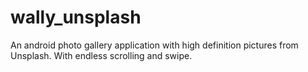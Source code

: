 # wally_unsplash
An android photo gallery application with high definition pictures from Unsplash. With endless scrolling and swipe.
